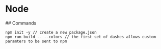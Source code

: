 # Node 
## Commands
```
npm init -y // create a new package.json
npm run build -- --colors // the first set of dashes allows custom paramters to be sent to npm 
```
